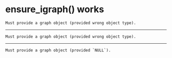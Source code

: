 # ensure_igraph() works

    Must provide a graph object (provided wrong object type).

---

    Must provide a graph object (provided wrong object type).

---

    Must provide a graph object (provided `NULL`).

